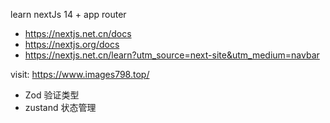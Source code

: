 learn nextJs 14 + app router

- https://nextjs.net.cn/docs
- https://nextjs.org/docs
- https://nextjs.net.cn/learn?utm_source=next-site&utm_medium=navbar

visit: https://www.images798.top/

- Zod 验证类型
- zustand 状态管理
